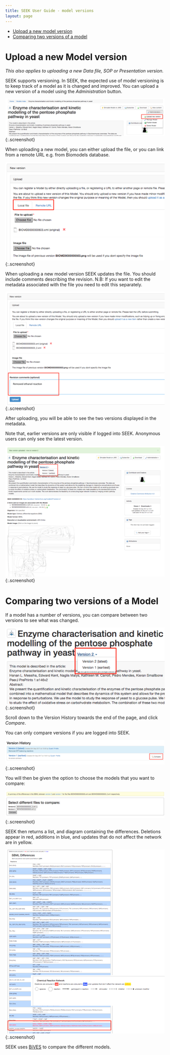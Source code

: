 ```yaml
---
title: SEEK User Guide - model versions
layout: page
---
```


* [Upload a new model version](#upload-a-new-model-version)
* [Comparing two versions of a model](#comparing-versions)

# Upload a new Model version

_This also applies to uploading a new Data file, SOP or Presentation version._

SEEK supports versioning. In SEEK, the expected use of model versioning is to keep track of a model as it is changed and improved. 
You can upload a new version of a model using the _Administration_ button.

![upload version](/images/user-guide/upload_new_version.png){:.screenshot}

When uploading a new model, you can either upload the file, or you can link from a remote URL e.g. from Biomodels database.
 
![local file or url](/images/user-guide/local_file_or_url.png){:.screenshot} 

When uploading a new model version SEEK updates the file. You should include comments describing the revision. N.B: 
If you want to edit the metadata associated with the file you need to edit this separately.
 
![revision comments](/images/user-guide/revision_comments.png){:.screenshot}

After uploading, you will be able to see the two versions displayed in the metadata.

Note that, earlier versions are only visible if logged into SEEK. Anonymous users can only see the latest version.
 
![two versions](/images/user-guide/two_versions.png){:.screenshot}




# Comparing two versions of a Model

<a name='comparing-versions'/>

If a model has a number of versions, you can compare between two versions to see what was changed.
 
![two versions](/images/user-guide/two_versions-zoomed.png){:.screenshot}

Scroll down to the Version History towards the end of the page, and click _Compare_.

You can only compare versions if you are logged into SEEK.

![compare versions](/images/user-guide/compare_versions.png){:.screenshot}

You will then be given the option to choose the models that you want to compare:
 
![which versions](/images/user-guide/which_versions_to_compare.png){:.screenshot} 

SEEK then returns a list, and diagram containing the differences. 
Deletions appear in red, additions in blue, and updates that do not affect the network are in yellow.
 
![version diff](/images/user-guide/version_diff.png){:.screenshot} 

SEEK uses [BiVES](https://sems.uni-rostock.de/projects/bives/) to compare the different models. 